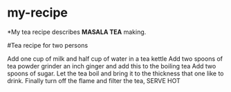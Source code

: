 # my-recipe

*My tea recipe describes **MASALA TEA** making.

 #Tea recipe for two persons

Add one cup of milk and half cup of water in a tea kettle
Add two spoons of tea powder
grinder an inch ginger and add this to the boiling tea
Add two spoons of sugar.
Let the tea boil and bring it to the thickness that one like to drink.
Finally turn off the flame and filter the tea, SERVE HOT
